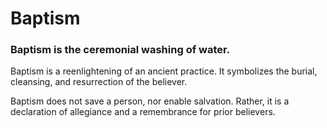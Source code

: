 # Baptism

### Baptism is the ceremonial washing of water. 

Baptism is a reenlightening of an ancient practice.  It symbolizes the burial, cleansing, and resurrection of the believer.

Baptism does not save a person, nor enable salvation.  Rather, it is a declaration of allegiance and a remembrance for prior believers.
